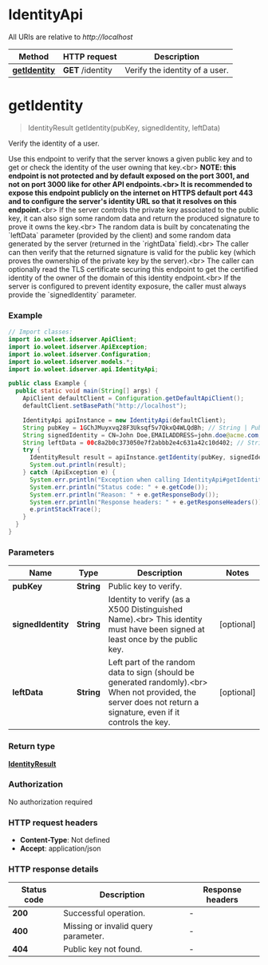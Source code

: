 # IdentityApi

All URIs are relative to *http://localhost*

Method | HTTP request | Description
------------- | ------------- | -------------
[**getIdentity**](IdentityApi.md#getIdentity) | **GET** /identity | Verify the identity of a user.


<a name="getIdentity"></a>
# **getIdentity**
> IdentityResult getIdentity(pubKey, signedIdentity, leftData)

Verify the identity of a user.

Use this endpoint to verify that the server knows a given public key and to get or check the identity of the user owning that key.&lt;br&gt; **NOTE: this endpoint is not protected and by default exposed on the port 3001, and not on port 3000 like for other API endpoints.&lt;br&gt; It is recommended to expose this endpoint publicly on the internet on HTTPS default port 443 and to configure the server&#39;s identity URL so that it resolves on this endpoint.**&lt;br&gt; If the server controls the private key associated to the public key, it can also sign some random data and return the produced signature to prove it owns the key.&lt;br&gt; The random data is built by concatenating the &#x60;leftData&#x60; parameter (provided by the client) and some random data generated by the server (returned in the &#x60;rightData&#x60; field).&lt;br&gt; The caller can then verify that the returned signature is valid for the public key (which proves the ownership of the private key by the server).&lt;br&gt; The caller can optionally read the TLS certificate securing this endpoint to get the certified identity of the owner of the domain of this identity endpoint.&lt;br&gt; If the server is configured to prevent identity exposure, the caller must always provide the &#x60;signedIdentity&#x60; parameter. 

### Example
```java
// Import classes:
import io.woleet.idserver.ApiClient;
import io.woleet.idserver.ApiException;
import io.woleet.idserver.Configuration;
import io.woleet.idserver.models.*;
import io.woleet.idserver.api.IdentityApi;

public class Example {
  public static void main(String[] args) {
    ApiClient defaultClient = Configuration.getDefaultApiClient();
    defaultClient.setBasePath("http://localhost");

    IdentityApi apiInstance = new IdentityApi(defaultClient);
    String pubKey = 1GChJMuyxvq28F3Uksqf5v7QkxQ4WLQdBh; // String | Public key to verify.
    String signedIdentity = CN=John Doe,EMAILADDRESS=john.doe@acme.com; // String | Identity to verify (as a X500 Distinguished Name).<br> This identity must have been signed at least once by the public key. 
    String leftData = 00c8a2b0c373050e7f2abbb2e4c631a42c10d402; // String | Left part of the random data to sign (should be generated randomly).<br> When not provided, the server does not return a signature, even if it controls the key. 
    try {
      IdentityResult result = apiInstance.getIdentity(pubKey, signedIdentity, leftData);
      System.out.println(result);
    } catch (ApiException e) {
      System.err.println("Exception when calling IdentityApi#getIdentity");
      System.err.println("Status code: " + e.getCode());
      System.err.println("Reason: " + e.getResponseBody());
      System.err.println("Response headers: " + e.getResponseHeaders());
      e.printStackTrace();
    }
  }
}
```

### Parameters

Name | Type | Description  | Notes
------------- | ------------- | ------------- | -------------
 **pubKey** | **String**| Public key to verify. |
 **signedIdentity** | **String**| Identity to verify (as a X500 Distinguished Name).&lt;br&gt; This identity must have been signed at least once by the public key.  | [optional]
 **leftData** | **String**| Left part of the random data to sign (should be generated randomly).&lt;br&gt; When not provided, the server does not return a signature, even if it controls the key.  | [optional]

### Return type

[**IdentityResult**](IdentityResult.md)

### Authorization

No authorization required

### HTTP request headers

 - **Content-Type**: Not defined
 - **Accept**: application/json

### HTTP response details
| Status code | Description | Response headers |
|-------------|-------------|------------------|
**200** | Successful operation. |  -  |
**400** | Missing or invalid query parameter. |  -  |
**404** | Public key not found. |  -  |

